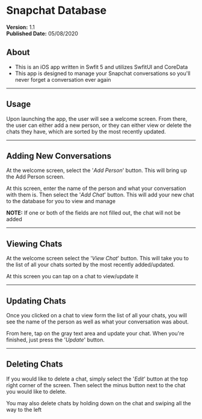 # Snapchat Database
**Version:** 1.1 <br />
**Published Date:** 05/08/2020

About
---------
- This is an iOS app written in Swfit 5 and utilizes SwfitUI and CoreData
- This app is designed to manage your Snapchat conversations so you'll never
forget a conversation ever again
-------

Usage
--------
Upon launching the app, the user will see a welcome screen. From there,
the user can either add a new person, or they can either view or delete the chats they
have, which are sorted by the most recently updated.

-----
Adding New Conversations
-----
At the welcome screen, select the '*Add Person*' button. This will bring up the Add Person screen.

At this screen, enter the name of the person and what your conversation with them is.
Then select the '*Add Chat*' button. This will add your new chat to the database for you to view and 
manage

**NOTE:** If one or both of the fields are not filled out, the chat will not be added

----------

Viewing Chats
------
At the welcome screen select the '*View Chat*' button. This will take you to the list of all your
chats sorted by the most recently added/updated.

At this screen you can tap on a chat to view/update it

-------
Updating Chats
-----
Once you clicked on a chat to view form the list of all your chats, you will see the name of the 
person as well as what your conversation was about. 

From here, tap on the gray text area and update your chat. When you're finished, just press the 
'*Update*' button.

-----
Deleting Chats
-----
If you would like to delete a chat, simply select the '*Edit*' button at the top right corner of the
screen. Then select the minus button next to the chat you would like to delete.

You may also delete chats by holding down on the chat and swiping all the way to the left
